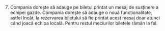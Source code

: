 7. Compania dorește să adauge pe biletul printat un mesaj de susținere a echipei gazde. Compania
   dorește să adauge o nouă funcționalitate, astfel încât, la rezervarea biletului să fie printat acest
   mesaj doar atunci când joacă echipa locală. Pentru restul meciurilor biletele rămân la fel.